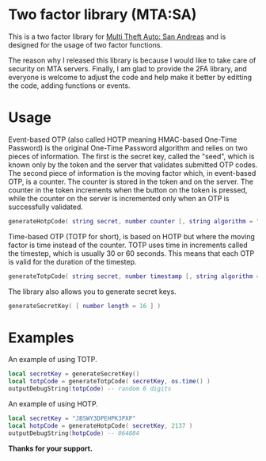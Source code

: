 # Two factor library (MTA:SA)

This is a two factor library for [Multi Theft Auto: San Andreas](https://mtasa.com/) and is designed for the usage of two factor functions.

The reason why I released this library is because I would like to take care of security on MTA servers.
Finally, I am glad to provide the 2FA library, and everyone is welcome to adjust the code and help make it better by editting the code, adding functions or events.

# Usage
Event-based OTP (also called HOTP meaning HMAC-based One-Time Password) is the original One-Time Password algorithm and relies on two pieces of information. The first is the secret key, called the "seed", which is known only by the token and the server that validates submitted OTP codes. The second piece of information is the moving factor which, in event-based OTP, is a counter. The counter is stored in the token and on the server. The counter in the token increments when the button on the token is pressed, while the counter on the server is incremented only when an OTP is successfully validated.
```lua
generateHotpCode( string secret, number counter [, string algorithm = "sha1", number digits = 6 ] )
```

Time-based OTP (TOTP for short), is based on HOTP but where the moving factor is time instead of the counter. TOTP uses time in increments called the timestep, which is usually 30 or 60 seconds. This means that each OTP is valid for the duration of the timestep.
```lua
generateTotpCode( string secret, number timestamp [, string algorithm = "sha1", number secretPeriod = 30, number digits = 6 ] )
```

The library also allows you to generate secret keys.
```lua
generateSecretKey( [ number length = 16 ] )
```

# Examples
An example of using TOTP.
```lua
local secretKey = generateSecretKey()
local totpCode = generateTotpCode( secretKey, os.time() )
outputDebugString(totpCode) -- random 6 digits
```

An example of using HOTP.
```lua
local secretKey = "JBSWY3DPEHPK3PXP"
local hotpCode = generateHotpCode( secretKey, 2137 )
outputDebugString(hotpCode) -- 064884
```

**Thanks for your support.**